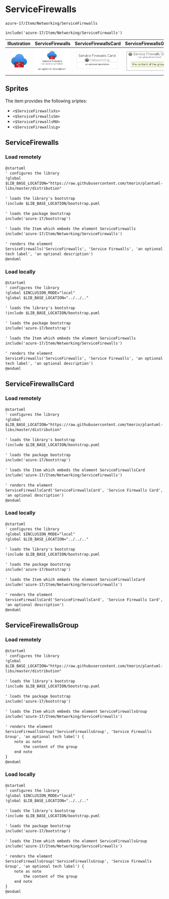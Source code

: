 # ServiceFirewalls


```text
azure-17/Item/Networking/ServiceFirewalls
```

```text
include('azure-17/Item/Networking/ServiceFirewalls')
```



| Illustration | ServiceFirewalls | ServiceFirewallsCard | ServiceFirewallsGroup |
| :---: | :---: | :---: | :---: |
| ![illustration for Illustration](../../../azure-17/Item/Networking/ServiceFirewalls.png) | ![illustration for ServiceFirewalls](../../../azure-17/Item/Networking/ServiceFirewalls.Local.png) | ![illustration for ServiceFirewallsCard](../../../azure-17/Item/Networking/ServiceFirewallsCard.Local.png) | ![illustration for ServiceFirewallsGroup](../../../azure-17/Item/Networking/ServiceFirewallsGroup.Local.png) |



## Sprites
The item provides the following sriptes:

- `<$ServiceFirewallsXs>`
- `<$ServiceFirewallsSm>`
- `<$ServiceFirewallsMd>`
- `<$ServiceFirewallsLg>`





## ServiceFirewalls

### Load remotely
```plantuml
@startuml
' configures the library
!global $LIB_BASE_LOCATION="https://raw.githubusercontent.com/tmorin/plantuml-libs/master/distribution"

' loads the library's bootstrap
!include $LIB_BASE_LOCATION/bootstrap.puml

' loads the package bootstrap
include('azure-17/bootstrap')

' loads the Item which embeds the element ServiceFirewalls
include('azure-17/Item/Networking/ServiceFirewalls')

' renders the element
ServiceFirewalls('ServiceFirewalls', 'Service Firewalls', 'an optional tech label', 'an optional description')
@enduml
```

### Load locally
```plantuml
@startuml
' configures the library
!global $INCLUSION_MODE="local"
!global $LIB_BASE_LOCATION="../../.."

' loads the library's bootstrap
!include $LIB_BASE_LOCATION/bootstrap.puml

' loads the package bootstrap
include('azure-17/bootstrap')

' loads the Item which embeds the element ServiceFirewalls
include('azure-17/Item/Networking/ServiceFirewalls')

' renders the element
ServiceFirewalls('ServiceFirewalls', 'Service Firewalls', 'an optional tech label', 'an optional description')
@enduml
```

## ServiceFirewallsCard

### Load remotely
```plantuml
@startuml
' configures the library
!global $LIB_BASE_LOCATION="https://raw.githubusercontent.com/tmorin/plantuml-libs/master/distribution"

' loads the library's bootstrap
!include $LIB_BASE_LOCATION/bootstrap.puml

' loads the package bootstrap
include('azure-17/bootstrap')

' loads the Item which embeds the element ServiceFirewallsCard
include('azure-17/Item/Networking/ServiceFirewalls')

' renders the element
ServiceFirewallsCard('ServiceFirewallsCard', 'Service Firewalls Card', 'an optional description')
@enduml
```

### Load locally
```plantuml
@startuml
' configures the library
!global $INCLUSION_MODE="local"
!global $LIB_BASE_LOCATION="../../.."

' loads the library's bootstrap
!include $LIB_BASE_LOCATION/bootstrap.puml

' loads the package bootstrap
include('azure-17/bootstrap')

' loads the Item which embeds the element ServiceFirewallsCard
include('azure-17/Item/Networking/ServiceFirewalls')

' renders the element
ServiceFirewallsCard('ServiceFirewallsCard', 'Service Firewalls Card', 'an optional description')
@enduml
```

## ServiceFirewallsGroup

### Load remotely
```plantuml
@startuml
' configures the library
!global $LIB_BASE_LOCATION="https://raw.githubusercontent.com/tmorin/plantuml-libs/master/distribution"

' loads the library's bootstrap
!include $LIB_BASE_LOCATION/bootstrap.puml

' loads the package bootstrap
include('azure-17/bootstrap')

' loads the Item which embeds the element ServiceFirewallsGroup
include('azure-17/Item/Networking/ServiceFirewalls')

' renders the element
ServiceFirewallsGroup('ServiceFirewallsGroup', 'Service Firewalls Group', 'an optional tech label') {
    note as note
        the content of the group
    end note
}
@enduml
```

### Load locally
```plantuml
@startuml
' configures the library
!global $INCLUSION_MODE="local"
!global $LIB_BASE_LOCATION="../../.."

' loads the library's bootstrap
!include $LIB_BASE_LOCATION/bootstrap.puml

' loads the package bootstrap
include('azure-17/bootstrap')

' loads the Item which embeds the element ServiceFirewallsGroup
include('azure-17/Item/Networking/ServiceFirewalls')

' renders the element
ServiceFirewallsGroup('ServiceFirewallsGroup', 'Service Firewalls Group', 'an optional tech label') {
    note as note
        the content of the group
    end note
}
@enduml
```

